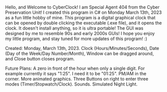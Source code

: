 Hello, and Welcome to CyberClock! I am Special Agent 404 from the Cyber Preservation Unit! 
I created this program in C# on Monday March 13th, 2023 as a fun little hobby of mine.
This program is a digital graphical clock that can be opened by double clicking the executable (.exe file), and it opens the clock.
It doesn't install anything, so it is ultra portable!
The GUI was designed by me to resemble 90s and early 2000s GUIs!
I hope you enjoy my little program, and stay tuned for more updates of this program! :)

Created: Monday, March 13th, 2023. Clock (Hours/Minutes/Seconds), Date (Day of the Week/Day Number/Month), Window can be dragged around, and Close button closes program. 

Future Plans:
A zero in front of the hour when only a single digit. For example currently it says "1:25". I need it to be "01:25".
PM/AM in the corner.
More animated graphics.
Three Buttons on right to enter three modes (Timer/Stopwatch/Clock).
Sounds.
Simulated Night Light.
